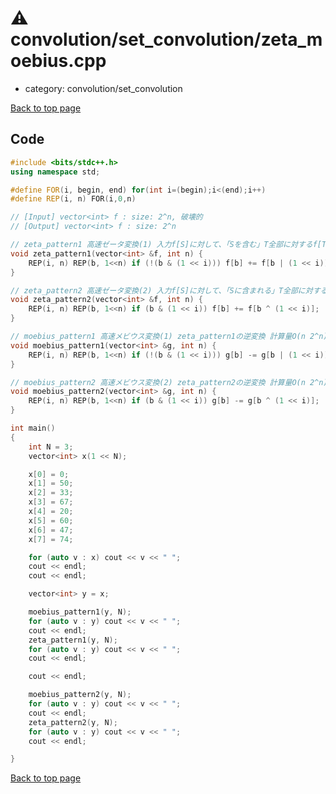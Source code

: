 <!-- mathjax config similar to math.stackexchange -->
<script type="text/javascript" async
  src="https://cdnjs.cloudflare.com/ajax/libs/mathjax/2.7.5/MathJax.js?config=TeX-MML-AM_CHTML">
</script>
<script type="text/x-mathjax-config">
  MathJax.Hub.Config({
    TeX: { equationNumbers: { autoNumber: "AMS" }},
    tex2jax: {
      inlineMath: [ ['$','$'] ],
      processEscapes: true
    },
    "HTML-CSS": { matchFontHeight: false },
    displayAlign: "left",
    displayIndent: "2em"
  });
</script>

<script type="text/javascript" src="https://cdnjs.cloudflare.com/ajax/libs/jquery/3.4.1/jquery.min.js"></script>
<script src="https://cdn.jsdelivr.net/npm/jquery-balloon-js@1.1.2/jquery.balloon.min.js" integrity="sha256-ZEYs9VrgAeNuPvs15E39OsyOJaIkXEEt10fzxJ20+2I=" crossorigin="anonymous"></script>
<script type="text/javascript" src="../../../assets/js/copy-button.js"></script>
<link rel="stylesheet" href="../../../assets/css/copy-button.css" />


# :warning: convolution/set_convolution/zeta_moebius.cpp
* category: convolution/set_convolution


[Back to top page](../../../index.html)



## Code
```cpp
#include <bits/stdc++.h>
using namespace std;

#define FOR(i, begin, end) for(int i=(begin);i<(end);i++)
#define REP(i, n) FOR(i,0,n)

// [Input] vector<int> f : size: 2^n, 破壊的
// [Output] vector<int> f : size: 2^n

// zeta_pattern1 高速ゼータ変換(1) 入力f[S]に対して、「Sを含む」T全部に対するf[T]の和が出てくる 計算量O(n 2^n)
void zeta_pattern1(vector<int> &f, int n) {
    REP(i, n) REP(b, 1<<n) if (!(b & (1 << i))) f[b] += f[b | (1 << i)];
}

// zeta_pattern2 高速ゼータ変換(2) 入力f[S]に対して、「Sに含まれる」T全部に対するf[T]の和が出てくる 計算量O(n 2^n)
void zeta_pattern2(vector<int> &f, int n) {
    REP(i, n) REP(b, 1<<n) if (b & (1 << i)) f[b] += f[b ^ (1 << i)];
}

// moebius_pattern1 高速メビウス変換(1) zeta_pattern1の逆変換 計算量O(n 2^n)
void moebius_pattern1(vector<int> &g, int n) {
    REP(i, n) REP(b, 1<<n) if (!(b & (1 << i))) g[b] -= g[b | (1 << i)];
}

// moebius_pattern2 高速メビウス変換(2) zeta_pattern2の逆変換 計算量O(n 2^n)
void moebius_pattern2(vector<int> &g, int n) {
    REP(i, n) REP(b, 1<<n) if (b & (1 << i)) g[b] -= g[b ^ (1 << i)];
}

int main()
{
    int N = 3;
    vector<int> x(1 << N);

    x[0] = 0;
    x[1] = 50;
    x[2] = 33;
    x[3] = 67;
    x[4] = 20;
    x[5] = 60;
    x[6] = 47;
    x[7] = 74;

    for (auto v : x) cout << v << " ";
    cout << endl;
    cout << endl;

    vector<int> y = x;

    moebius_pattern1(y, N);
    for (auto v : y) cout << v << " ";
    cout << endl;
    zeta_pattern1(y, N);
    for (auto v : y) cout << v << " ";
    cout << endl;

    cout << endl;

    moebius_pattern2(y, N);
    for (auto v : y) cout << v << " ";
    cout << endl;
    zeta_pattern2(y, N);
    for (auto v : y) cout << v << " ";
    cout << endl;

}

```

[Back to top page](../../../index.html)

